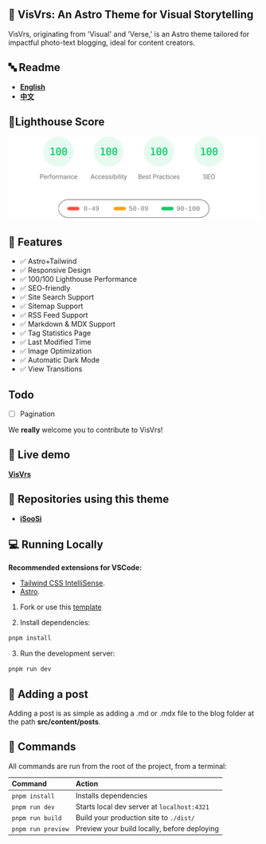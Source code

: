 
## 🚀 VisVrs: An Astro Theme for Visual Storytelling

VisVrs, originating from 'Visual' and 'Verse,' is an Astro theme tailored for impactful photo-text blogging, ideal for content creators.

## 🔤 Readme

- [**English**](https://github.com/isooosi/VisVrs/blob/main/README.md)
- [**中文**](https://github.com/isooosi/VisVrs/blob/main/README.zh.md)

## 💯Lighthouse Score

<p align="center">
  <a href="https://pagespeed.web.dev/analysis/https-visvrs-vercel-app/iv2xknok2a?form_factor=mobile">
    <img width="510" alt="Visvrs Lighthouse Score" src="public/visvrs-lighthouse-score.svg">
  <a>
</p>


## 🎉 Features

- ✅ Astro+Tailwind
- ✅ Responsive Design
- ✅ 100/100 Lighthouse Performance
- ✅ SEO-friendly
- ✅ Site Search Support
- ✅ Sitemap Support
- ✅ RSS Feed Support
- ✅ Markdown & MDX Support
- ✅ Tag Statistics Page
- ✅ Last Modified Time
- ✅ Image Optimization
- ✅ Automatic Dark Mode
- ✅ View Transitions

## Todo

- [ ] Pagination

We **really** welcome you to contribute to VisVrs!

## 🎡 Live demo

[**VisVrs**](visvrs.vercel.app)

## 👬 Repositories using this theme

- [**iSooSi**](https://isoosi.xyz)

## 💻 Running Locally

**Recommended extensions for VSCode:**

- [Tailwind CSS IntelliSense](https://marketplace.visualstudio.com/items?itemName=bradlc.vscode-tailwindcss).
- [Astro](https://marketplace.visualstudio.com/items?itemName=astro-build.astro-vscode).

1. Fork or use this [template](https://github.com/isooosi/VisVrs)

2. Install dependencies:

```bash
pnpm install
```

3. Run the development server:

```bash
pnpm run dev
```

## 📄 Adding a post

Adding a post is as simple as adding a .md or .mdx file to the blog folder at the path **src/content/posts**. 

## 🧞 Commands

All commands are run from the root of the project, from a terminal:

| Command            | Action                                       |
| :----------------- | :------------------------------------------- |
| `pnpm install`     | Installs dependencies                        |
| `pnpm run dev`     | Starts local dev server at `localhost:4321`  |
| `pnpm run build`   | Build your production site to `./dist/`      |
| `pnpm run preview` | Preview your build locally, before deploying |

